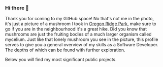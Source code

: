 ### Hi there 👋

Thank you for coming to my GitHub space! No that's not me in the photo, it's just a picture of a mushroom I took in [Oregon Ridge Park](https://goo.gl/maps/2w1Wmcu6skZF3ogE6), make sure to go if you are in the neighbourhood it's a great hike.
Did you know that mushrooms are just the fruiting bodies of a much larger organism called mycelium. Just like that lonely mushroom you see in the picture, this profile serves to give you a general overview of my skills as a Software Developer. The depths of which can be found with further exploration.

Below you will find my most significant public projects.


<!--
**efir-tractatus/efir-tractatus** is a ✨ _special_ ✨ repository because its `README.md` (this file) appears on your GitHub profile.

Here are some ideas to get you started:

- 🔭 I’m currently working on ...
- 🌱 I’m currently learning ...
- 👯 I’m looking to collaborate on ...
- 🤔 I’m looking for help with ...
- 💬 Ask me about ...
- 📫 How to reach me: ...
- 😄 Pronouns: ...
- ⚡ Fun fact: ...
-->

